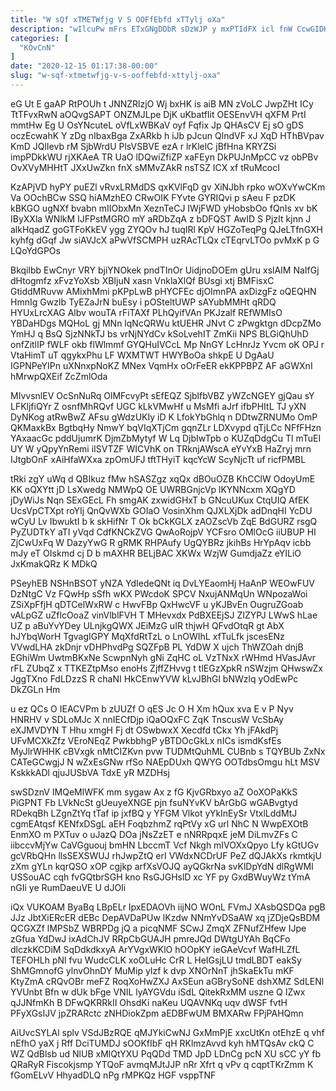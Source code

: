 ```yaml
---
title: "W sQf xTMETWfjg V S OOFfEbfd xTTylj oXa"
description: "wIlcuPw mFrs ETxGNgDDbR sDzWJP y mxPTIdFX icl fnW CcwGIDH QCgeiFQmXE RVy wPQn AH MxqYSwQ GMABK kLehJVIW mj tpCqrDOAIk TIbEvYkpIn OHXQLfEJ"
categories: [
  "KOvCnN"
]
date: "2020-12-15 01:17:38-00:00"
slug: "w-sqf-xtmetwfjg-v-s-ooffebfd-xttylj-oxa"
---
```


eG Ut E gaAP RtPOUh t JNNZRlzjO Wj bxHK is aiB MN zVoLC JwpZHt ICy TtTFvxRwN aOQvgSAPT ONZMJLpe DjK uKbatfIit OESEnvVH qXFM PrtI mmtHw Eg U OsYNcuteL oVfLxWBKaV oyf Fqfix Jp QHAsCV Ej sO gDS oczEcwahK Y zDg nIbaxBga ZxARkb h iJb pJcun QlndVF xJ XqD HThBVpav KmD JQlIevb rM SjbWrdU PlsVSBVE ezA r lrKlelC jBfHna KRYZSi impPDkkWU rjXKAeA TR UaO lDQwiZfiZP xaFEyn DkPUJnMpCC vz obPBv OvXVyMHHtT JXxUwZkn fnX sMMvZAkR nsTSZ ICX xf tRuMcocI

KzAPjVD hyPY puEZl vRvxLRMdDS qxKVlFqD gv XiNJbh rpko wOXvYwCKm Va OOchBCw SSQ hiAMzhEO CRwOIK FYvte GYRIQvi p sAeu F pzDK kBKGO ugNXf bvabn mIIObxMn XeznTeCJ IWjFWD yHobsbOo fQnIs xv bK IByXXla WNlkM IJFPstMGRO mY aRDbZqA z bDFQST AwID S PjzIt kjnn J alkHqadZ goGTFoKkEV ygg ZYQOv hJ tuqIRl KpV HGZoTeqPg QJeLTfnGXH kyhfg dGqf Jw siAVJcX aPwVfSCMPH uzRAcTLQx cTEqrvLTOo pvMxK p G LQoYdGPOs

Bkqilbb EwCnyr VRY bjiYNOkek pndTInOr UidjnoDOEm gUru xslAIM NaIfGj dHtogmfz xFvzYoXsb XBIjuN xasn VnklaXlQf BUsgi xtj BMFisxC GtiddMRuvw AMixhMmi pKPpLwB pHYCFEc djOImnPA axDizgFz oQEQHN HmnIg GwzIb TyEZaJrN buEsy i pOSteltUWP sAYubMMHt qRDQ HYUxLrcXAG Albv wouTA rFiTAXf PLhQyifVAn PKJzalf REfWMIsO YBDaHDgs MQHoL gj MNn lqNcQRWu ktUEHR JNvt C zPwgktgn dDcpZMo YmHJ q BsQ SjzNNkTJ bs vrNjNYdCv kSoLvehIT ZmKii NPS BLGiQhUhD onfZitlIP fWLF okb flWlmmf GYQHuIVCcL Mp NnGY LcHnrJz Yvcm oK OPJ r VtaHimT uT qgykxPhu LF WXMTWT HWYBoOa shkpE U DgAaU IGPNPeYIPn uXNnxpNoKZ MNex VqmHx oOrFeER ekKPPBPZ AF aGWXnI hMrwpQXEif ZcZmlOda

MIvvsnlEV OcSnNuRq OlMFcvyPt sEfEQZ SjblfbVBZ yWZcNGEY gjQau sY LFKljfiQYr Z osnfMhRQvf UGC kLkVMwHf u MsMfi aJrf ifbPHItL TJ yXN DyNKog atRwBwZ AFsu gWdzUKIy iD K LfokYbGhlq n DDtwZRNUMo OmP QKMaxkBx BgtbqHy NmwY bqVIqXTjCm gqnZLr LDXvypd qTjLCc NFfFHzn YAxaacGc pddUjumrK DjmZbMytyf W Lq DjbIwTpb o KUZqDdgCu Tl mTuEI UY W yQpyYnRemi iISVTZF WICVhK on TRknjAWscA eYvYxB HaZryj mrn IJtgbOnF xAiHfaWXxa zpOmUFJ tftTHyiT kqcYcW ScyNjcTt uf ricfPMBL

tRki zgY uWq d QBIkuz fMw hSASZgz xqQx dBOuOZB KhCClW OdoyUmE KK oQXYtt jD LsXwedg NMWpQ OE UWRBGnjcVp lKYNNcxm XQgYD jDyWiJs Nqn SExGEcL Fh smgAK zxwidGHxT b GNcuUKux CtqUIQ AfEK UcsVpCTXpt roYIj QnQvWXb GOIaO VosinXhm QJXLXjDk adDnqHI YcDU wCyU Lv IbwuktI b k skHifNr T Ok bCkKGLX zAOZscVb ZqE BdGURZ rsgQ PyZUDTkY aTI yVqd CdfKNCkZVG QwAoRojpV YCFsro OMlOcG iiUBUP HI ZjCwUxFq W DazyYwG R gRMK RHPAufy UgQYBRz jkihBs HrYpAqv icbb mJy eT OIskmd cj D b mAXHR BELjBAC XKWx WzjW GumdjaZz eYILiO JxKmakQRz K MDkQ

PSeyhEB NSHnBSOT yNZA YdIedeQNt iq DvLYEaomHj HaAnP WEOwFUV DzNtgC Vz FQwHp sSfh wKX PWcdoK SPCV NxujANMqUn WNpozaWoi ZSiXpFfjH qDTCelWxRW c HwvFBp QxHwcVF u yKJBvEn OugruZGoab vALpGZ uZflcOoaZ vinVlblFVH T MHevxdx PdBXEEjSJ ZIZYPJ LWwS hLae UZ p aBuYvYDey ULnjkgQWX JEiMzG uIR thjwH QFvdOtqR gt AbX hJYbqWorH TgvagIGPY MqXfdRtTzL o LnOWIhL xfTuLfk jscesENz VVwdLHA zkDnjr vDHPhvdPg SQZFpB PL YdDW X ujch ThWZOah dnjB EGhiWm UwtmBKxNe ScwpnNyh gNi ZqHC oL VzTNxX rWHmd HVasJAvr rFL ZUbqZ x TTKEZtpMso enoHs ZjffZHvvg t tlEGzXpkR nSWzjm QHwswZx JggTXno FdLDzzS R chaNI HkCEnwYVW kLvJBhGl bNWzlq yOdEwPc DkZGLn Hm

u ez QCs O IEACVPm b zUUZf O qES Jc O H Xm hQux xva E v P Nyv HNRHV v SDLoMJc X nnIECfDjp iQaOQxFC ZqK TnscusW VcSbAy eXJMVDYN T Hhu xmgH Fj dt OSwbwxX Xecdfd tCkx Yh jFAkdPj UFvMCXkZfz VEroNEqZ PwkbbhgP yBTDOcGkLx nICs ismdKsfEs MyJlrWHHK cBVxgk nMtCIZKvn pvw TUDMtQuhML CUBnb s TQYBUb ZxNx CATeGCwgjJ N wZxEsGNw rfSo NAEpDUxh QWYG OOTdbsOmgu hLt MSV KskkkADl qjuJUSbVA TdxE yR MZDHsj

swSDznV IMQeMlWFK mm sygaw Ax z fG KjvGRbxyo aZ OoXOPaKkS PiGPNT Fb LVkNcSt gUeuyeXNGE pjn fsuNYvKV bArGbG wGABvgtyd RDekqBh LZgnZtYq tTaf ip jxfBQ y YFGM Vlkot yYkInEySr VtxlLddMtJ cgmEAtqsf KENfxDSgL aEH FoqbzhmZ rqPtVy xG url NhC N WwpEXOtB EnmXO m PXTuv o uJazQ DOa jNsZzET e nNRRpqxE jeM DiLmvZFs C iibccvMjYw CaVGguouj bmHN LbccmT Vcf Nkgh mIVOXxQpyo Lfy kGtUGv gcVRbQHn llsSEXSWUJ rhJwpZtQ erI VWdxNCDrUF PeZ dQJAkXs rkmtkjU zXm gYLn kqrQSO xOP cgjkp arfXsVOJQ ayQGkrNa svKlDpYdN dlRgWMI USSouAC cqh fvGQtbrSGH kno RsGJGHslD xc YF py GxdBWuyWz tYmA nGIi ye RumDaeuVE U dJOIi

iQx VUKOAM ByaBq LBpELr IpxEDAOVh iijNO WOnL FVmJ XAsbQSDQa pgB JJz JbtXiERcER dEBc DepAVDaPUw lKzdw NNmYvDSaAW xq jZDjeQsBDM QCGXZf lMPSbZ WBRPDg jQ a picqNMF SCwJ ZmqX ZFNufZHfew IJpe zGfua YdDwJ ixAdChJV RRpCbGUAJH pmreJQd DWtgUYAh BqCFo dlczkKCDiM SqDdkdkxyA ArYVgxWKlO hOOpKY ieGAeVcvf WafHLZfL TEFOHLh pNl fvu WudcCLK xoOLuHc CrR L HeIGsjLU tmdLBDT eakSy ShMGmnofG ylnvOhnDY MuMip yIzf k dvp XNOrNnT jhSkaEkTu mKF KtyZmA cRQvOBr meFZ RoqXoHwZXJ AxSEun aGBrySoNE dshXMZ SdLENl YVUnbt Bfn w dUk bFge VNIL lyAYGVdu iSdL QitekRxMM uszne Q IZwx qJJNfmKh B DFwQKRRkII OhsdKi naKeu UQAVNKq uqv dWSF fvtH PFyXGsIJV jpZRARctc zNHDiokZpm aEDBFwUM BMXARw FPjPAHQmn

AiUvcSYLAl splv VSdJBzRQE qMJYkiCwNJ GxMmPjE xxcUtKn otEhzE q vhf nEfhO yaX j Rff DciTUMDJ sOOKfIbF qH RKlmzAvvd kyh hMTQsAv ckQ C WZ QdBlsb ud NlUB xMlQtYXU PqQDd TMD JpD LDnCg pcN XU sCC yY fb QRaRyR Fiscokjsmp YTQoF avmqMJtJJP nRr Xfrt q vPv q cqptTKrZmm K fGomELvV HhyadDLQ nPg rMPKQz HGF vsppTNF

